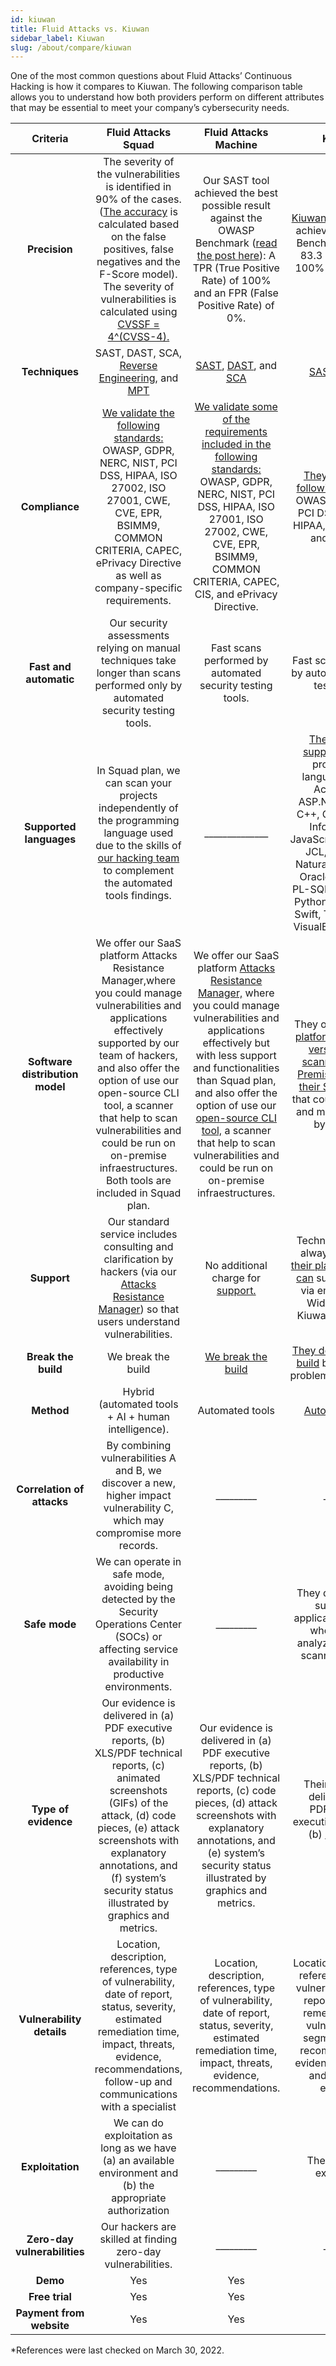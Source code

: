 ```yaml
---
id: kiuwan
title: Fluid Attacks vs. Kiuwan
sidebar_label: Kiuwan
slug: /about/compare/kiuwan
---
```


One of the most common questions about
Fluid Attacks’ Continuous Hacking is
how it compares to Kiuwan.
The following comparison table allows
you to understand how both providers perform
on different attributes that may be essential
to meet your company’s cybersecurity needs.

|           **Criteria**          |                                                                                                                                                                  **Fluid Attacks  Squad**                                                                                                                                                                  |                                                                                                                                                                                                                   **Fluid Attacks Machine**                                                                                                                                                                                                                   |                                                                                                                                                                                             **Kiuwan***                                                                                                                                                                                            |
|:-------------------------------:|:----------------------------------------------------------------------------------------------------------------------------------------------------------------------------------------------------------------------------------------------------------------------------------------------------------------------------------------------------------:|:-------------------------------------------------------------------------------------------------------------------------------------------------------------------------------------------------------------------------------------------------------------------------------------------------------------------------------------------------------------------------------------------------------------------------------------------------------------:|:-------------------------------------------------------------------------------------------------------------------------------------------------------------------------------------------------------------------------------------------------------------------------------------------------------------------------------------------------------------------------------------------------:|
| **Precision**                   | The severity of the vulnerabilities is  identified in 90% of the cases. ([The  accuracy](/about/sla/accuracy/) is calculated based on the false  positives, false negatives and the F-Score  model). The severity of vulnerabilities is  calculated using [CVSSF = 4^(CVSS-4).](/about/faq/#adjustment-by-severity)                                        | Our SAST tool achieved the best possible  result against the OWASP Benchmark  ([read the post here](https://fluidattacks.com/blog/owasp-benchmark-fluid-attacks/)): A TPR (True Positive  Rate) of 100% and an FPR (False Positive  Rate) of 0%.                                                                                                                                                                                                              | [Kiuwan Code](https://www.kiuwan.com/blog/owasp-benchmark-diy/) Security achieved an   OWASP Benchmark score of 83.3 with a   TPR of 100% and an FPR of 16.7%.                                                                                                                                                                                                                                    |
| **Techniques**                  | SAST, DAST, SCA, [Reverse Engineering](https://fluidattacks.com/categories/re/), and [MPT](https://fluidattacks.com/categories/re/)                                                                                                                                                                                                                        | [SAST](https://fluidattacks.com/categories/sast/), [DAST](https://fluidattacks.com/categories/dast/), and [SCA](https://fluidattacks.com/categories/sca/)                                                                                                                                                                                                                                                                                                     | [SAST](https://www.kiuwan.com/code-security-sast/) and [SCA](https://www.kiuwan.com/insights-open-source/)                                                                                                                                                                                                                                                                                  |
| **Compliance**                  | [We validate the following standards:](https://docs.fluidattacks.com/criteria/compliance/)  OWASP, GDPR, NERC, NIST, PCI DSS,  HIPAA, ISO 27002, ISO 27001, CWE, CVE,  EPR, BSIMM9, COMMON CRITERIA,  CAPEC, ePrivacy Directive as well as  company-specific requirements.                                                                                 | [We validate some of the requirements  included in the following standards:](https://docs.fluidattacks.com/criteria/compliance/) OWASP, GDPR, NERC, NIST, PCI DSS,  HIPAA, ISO 27001, ISO 27002, CWE, CVE,  EPR, BSIMM9, COMMON CRITERIA,  CAPEC, CIS, and ePrivacy Directive.                                                                                                                                                                                | [They validate the following standards:](https://www.kiuwan.com/blog/security-standards-in-software-development/)  OWASP, NIST, CWE, PCI DSS,  MISRA-C, HIPAA, WASC, BIZEC, and  SEI CERT.                                                                                                                                                                                                        |
| **Fast and automatic**          | Our security assessments relying on manual techniques take longer than scans performed only by automated security testing tools.                                                                                                                                                                                                                                              | Fast scans performed by automated security testing tools.                                                                                                                                                                                                 | Fast scans performed by automated security testing tools.                                                                                                                             |
| **Supported languages**         | In Squad plan, we can scan your projects independently of the programming language used due to the skills of [our hacking team](https://fluidattacks.com/solutions/penetration-testing/) to complement the automated tools findings.                                                                                                                       |______________                                 | [Their solutions support](https://www.kiuwan.com/docs/pages/viewpage.action?pageId=17727588) following programming languages: ABAP, ActionScript, ASP.NET, C, Cobol, C++, C#, Go, HTML, Informix, Java, JavaScript/TypeScript, JCL, JSP, Kotlin, Natural, Objective C, OracleForms, PHP, PL-SQL, PowerScript, Python, RPG4, Scala, Swift, Transact-SQL, VisualBasic 6, VB.Net                     |
| **Software distribution model** | We offer our SaaS platform Attacks Resistance Manager,where you could manage vulnerabilities and applications effectively supported by our team of hackers, and also offer the option of use our open-source CLI tool, a scanner that help to scan vulnerabilities and could be run on on-premise infraestructures. Both tools are included in Squad plan. | We offer our SaaS platform [Attacks Resistance Manager,](https://docs.fluidattacks.com/machine/web/arm) where you could manage vulnerabilities and applications effectively but with less support and functionalities  than Squad plan, and also offer the option of use our [open-source CLI tool,](https://docs.fluidattacks.com/machine/scanner/plans/foss)  a  scanner that help to scan vulnerabilities and could be run on on-premise infraestructures. | They offer their [SaaS platform](https://www.kiuwan.com/docs/display/K5/Kiuwan+Cloud+Analyzer), also a [local version of their scanner](https://www.kiuwan.com/docs/display/K5/Kiuwan+Local+Analyzer), and [On-Premises version of their SaaS platform](https://www.kiuwan.com/docs/display/K5/Kiuwan+On-Premises+Distributed+Version) that could be installed and managed totally by the client. |
| **Support**                     | Our standard service includes consulting  and clarification by hackers (via our  [Attacks Resistance Manager](https://docs.fluidattacks.com/machine/web/arm)) so that users  understand vulnerabilities.                                                                                                                                                   | No additional charge for [support.](/machine/web/support/live-chat)                                                                                                                                                                                                                                                                                                                                                                                           | Technical support is always included [in   their plans](https://www.kiuwan.com/pricing/). [Customers can](https://www.kiuwan.com/docs/display/K5/Kiuwan+Technical+Support+Guide) submit requests   via email, the Help Widget, and the Kiuwan   Help Center                                                                                                                                                                          |
| **Break the build**             | We break the build                                                                                                                                                                                                                                                                                                                                         | [We break the build](https://fluidattacks.com/solutions/devsecops/)                                                                                                                                                                                                                                                                                                                                                                                           | [They do not break the build](https://www.kiuwan.com/press-releases/) but only   report problematic conditions                                                                                                                                                                                                                                                                                    |
| **Method**                      | Hybrid (automated tools + AI + human   intelligence).                                                                                                                                                                                                                                                                                                      | Automated tools                                                                                                                                                                                                                                                                                                                                                                                                                                               | [Automated tools.](https://www.kiuwan.com/insights-open-source/)                                                                                                                                                                                                                                                                                                                                  |
| **Correlation of attacks**      | By combining vulnerabilities A and B, we   discover a new, higher impact   vulnerability C, which may compromise   more records.                                                                                                                                                                                                                           | _________                                                                                                                                                                                                                                                                                                                                                                                                                                                     | _________                                                                                                                                                                                                                                                                                                                                                                                         |
| **Safe mode**                   | We can operate in safe mode, avoiding   being detected by the Security   Operations Center (SOCs) or affecting   service availability in productive   environments.                                                                                                                                                                                        | _________                                                                                                                                                                                                                                                                                                                                                                                                                                                     | They do not need to suspend the   application's service, whose code is   analyzed during the scanning process.                                                                                                                                                                                                                                                                                    |
| **Type of evidence**            | Our evidence is delivered in (a) PDF   executive reports, (b) XLS/PDF technical   reports, (c) animated screenshots (GIFs)   of the attack, (d) code pieces, (e) attack   screenshots with explanatory annotations,   and (f) system’s security status illustrated   by graphics and metrics.                                                              | Our evidence is delivered in (a) PDF executive reports, (b) XLS/PDF technical reports, (c) code pieces, (d) attack screenshots with explanatory annotations, and (e) system’s security status illustrated by graphics and metrics.                                                                                                                                                                                                                            | Their evidence is delivered in  (a) PDF/XML/CSV executive reports and   (b) [customized reports.](https://www.kiuwan.com/docs/display/K5/Getting+Started+with+Kiuwan)                                                                                                                                                                                                                             |
| **Vulnerability details**       | Location, description, references, type of vulnerability, date of report, status, severity, estimated remediation time, impact, threats, evidence, recommendations, follow-up and communications with a specialist                                                                                                                                         | Location, description, references, type of vulnerability, date of report, status, severity, estimated remediation time, impact, threats, evidence, recommendations.                                                                                                                                                                                                                                                                                           | Location, description, references, type of vulnerability, date of report, estimated remediation time, vulnerable code segment, threats, recommendations, evidence, vulnerable and fixed code examples.                                                                                                                                                                                            |
| **Exploitation**                | We can do exploitation as long as we   have (a) an available environment and   (b) the appropriate authorization                                                                                                                                                                                                                                           | _________                                                                                                                                                                                                                                                                                                                                                                                                                                                     | They cannot do exploitation.                                                                                                                                                                                                                                                                                                                                                                      |
| **Zero-day vulnerabilities**    | Our hackers are skilled at finding   zero-day vulnerabilities.                                                                                                                                                                                                                                                                                             | _________                                                                                                                                                                                                                                                                                                                                                                                                                                                     | _________                                                                                                                                                                                                                                                                                                                                                                                         |
|           **Demo**           | Yes                                                                                                                                                                                                                                                                                                                  | Yes                                                                                                                                                                                                                                                                            | No                                                                                                                                                                                                                                                  |
|        **Free trial**        | Yes                                                                                                                                                                                                                                                                                                                  | Yes                                                                                                                                                                                                                                                                            | Yes                                                                                                                                                                                                                                                  |
|   **Payment from website**   | Yes                                                                                                                                                                                                                                                                                                                 | Yes                                                                                                                                                                                                                                                                            | Yes                                                                                                                                                                                                                                                  |

*References were last checked on March 30, 2022.
